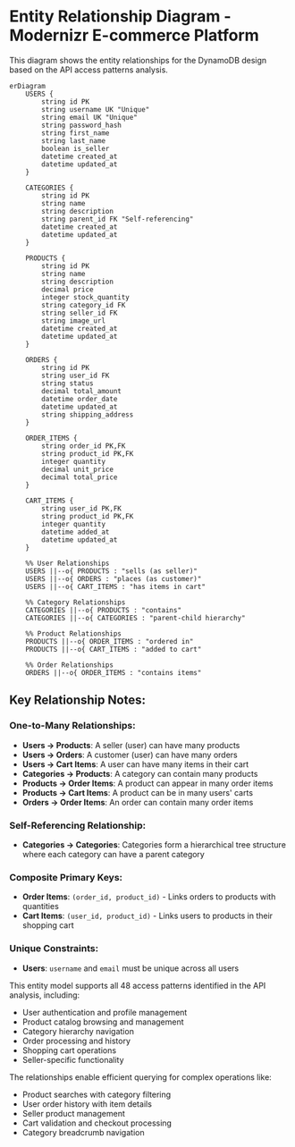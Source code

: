 # Entity Relationship Diagram - Modernizr E-commerce Platform

This diagram shows the entity relationships for the DynamoDB design based on the API access patterns analysis.

```mermaid
erDiagram
    USERS {
        string id PK
        string username UK "Unique"
        string email UK "Unique"
        string password_hash
        string first_name
        string last_name
        boolean is_seller
        datetime created_at
        datetime updated_at
    }

    CATEGORIES {
        string id PK
        string name
        string description
        string parent_id FK "Self-referencing"
        datetime created_at
        datetime updated_at
    }

    PRODUCTS {
        string id PK
        string name
        string description
        decimal price
        integer stock_quantity
        string category_id FK
        string seller_id FK
        string image_url
        datetime created_at
        datetime updated_at
    }

    ORDERS {
        string id PK
        string user_id FK
        string status
        decimal total_amount
        datetime order_date
        datetime updated_at
        string shipping_address
    }

    ORDER_ITEMS {
        string order_id PK,FK
        string product_id PK,FK
        integer quantity
        decimal unit_price
        decimal total_price
    }

    CART_ITEMS {
        string user_id PK,FK
        string product_id PK,FK
        integer quantity
        datetime added_at
        datetime updated_at
    }

    %% User Relationships
    USERS ||--o{ PRODUCTS : "sells (as seller)"
    USERS ||--o{ ORDERS : "places (as customer)"
    USERS ||--o{ CART_ITEMS : "has items in cart"

    %% Category Relationships
    CATEGORIES ||--o{ PRODUCTS : "contains"
    CATEGORIES ||--o{ CATEGORIES : "parent-child hierarchy"

    %% Product Relationships
    PRODUCTS ||--o{ ORDER_ITEMS : "ordered in"
    PRODUCTS ||--o{ CART_ITEMS : "added to cart"

    %% Order Relationships
    ORDERS ||--o{ ORDER_ITEMS : "contains items"
```

## Key Relationship Notes:

### **One-to-Many Relationships:**
- **Users → Products**: A seller (user) can have many products
- **Users → Orders**: A customer (user) can have many orders  
- **Users → Cart Items**: A user can have many items in their cart
- **Categories → Products**: A category can contain many products
- **Products → Order Items**: A product can appear in many order items
- **Products → Cart Items**: A product can be in many users' carts
- **Orders → Order Items**: An order can contain many order items

### **Self-Referencing Relationship:**
- **Categories → Categories**: Categories form a hierarchical tree structure where each category can have a parent category

### **Composite Primary Keys:**
- **Order Items**: `(order_id, product_id)` - Links orders to products with quantities
- **Cart Items**: `(user_id, product_id)` - Links users to products in their shopping cart

### **Unique Constraints:**
- **Users**: `username` and `email` must be unique across all users

This entity model supports all 48 access patterns identified in the API analysis, including:
- User authentication and profile management
- Product catalog browsing and management
- Category hierarchy navigation
- Order processing and history
- Shopping cart operations
- Seller-specific functionality

The relationships enable efficient querying for complex operations like:
- Product searches with category filtering
- User order history with item details
- Seller product management
- Cart validation and checkout processing
- Category breadcrumb navigation
